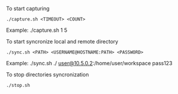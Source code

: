 To start capturing
```
./capture.sh <TIMEOUT> <COUNT>
```
Example: ./capture.sh 1 5

To start syncronize local and remote directory
```
./sync.sh <PATH> <USERNAME@HOSTNAME:PATH> <PASSWORD>
```
Example: ./sync.sh ./ user@10.5.0.2:/home/user/workspace pass123

To stop directories syncronization
```
./stop.sh
```
